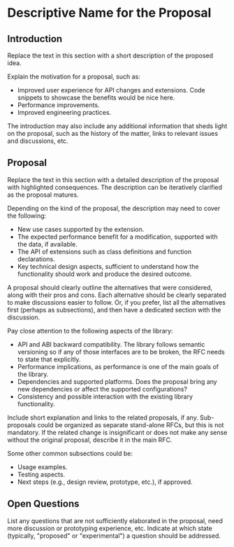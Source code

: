 # Descriptive Name for the Proposal

## Introduction

Replace the text in this section with a short description of the proposed idea.

Explain the motivation for a proposal, such as:
- Improved user experience for API changes and extensions. Code snippets to
  showcase the benefits would be nice here.
- Performance improvements.
- Improved engineering practices.

The introduction may also include any additional information that sheds light on
the proposal, such as the history of the matter, links to relevant issues and
discussions, etc.

## Proposal

Replace the text in this section with a detailed description of the proposal
with highlighted consequences. The description can be iteratively clarified
as the proposal matures.

Depending on the kind of the proposal, the description may need to cover the following:

- New use cases supported by the extension.
- The expected performance benefit for a modification, supported with the data, if available.
- The API of extensions such as class definitions and function declarations.
- Key technical design aspects, sufficient to understand how the functionality should work
  and produce the desired outcome.

A proposal should clearly outline the alternatives that were considered, 
along with their pros and cons. Each alternative should be clearly separated 
to make discussions easier to follow. Or, if you prefer, list all the alternatives
first (perhaps as subsections), and then have a dedicated section with the discussion.

Pay close attention to the following aspects of the library:
- API and ABI backward compatibility. The library follows semantic versioning
  so if any of those interfaces are to be broken, the RFC needs to state that
  explicitly.
- Performance implications, as performance is one of the main goals of the library.
- Dependencies and supported platforms. Does the proposal bring any new
  dependencies or affect the supported configurations?
- Consistency and possible interaction with the existing library functionality.

Include short explanation and links to the related proposals, if any.
Sub-proposals could be organized as separate stand-alone RFCs, but this is
not mandatory. If the related change is insignificant or does not make any sense
without the original proposal, describe it in the main RFC.

Some other common subsections could be:
- Usage examples.
- Testing aspects.
- Next steps (e.g., design review, prototype, etc.), if approved.

## Open Questions

List any questions that are not sufficiently elaborated in the proposal,
need more discussion or prototyping experience, etc. Indicate at which state
(typically, "proposed" or "experimental") a question should be addressed.
